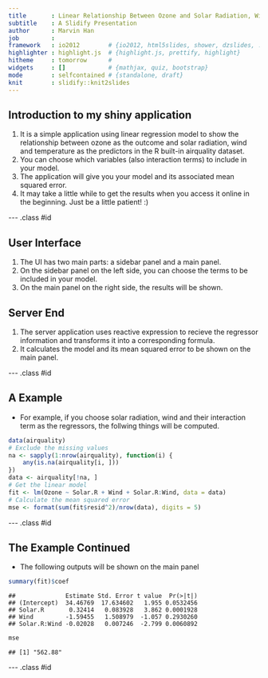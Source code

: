 ```yaml
---
title       : Linear Relationship Between Ozone and Solar Radiation, Wind and Temperature
subtitle    : A Slidify Presentation
author      : Marvin Han
job         : 
framework   : io2012        # {io2012, html5slides, shower, dzslides, ...}
highlighter : highlight.js  # {highlight.js, prettify, highlight}
hitheme     : tomorrow      # 
widgets     : []            # {mathjax, quiz, bootstrap}
mode        : selfcontained # {standalone, draft}
knit        : slidify::knit2slides
---
```


## Introduction to my shiny application

1. It is a simple application using linear regression model to show the relationship between ozone as the outcome and solar radiation, wind and temperature as the predictors in the R built-in airquality dataset. 
2. You can choose which variables (also interaction terms) to include in your model. 
3. The application will give you your model and its associated mean squared error.
4. It may take a little while to get the results when you access it online in the beginning. Just be a little patient! :)

--- .class #id 

## User Interface

1. The UI has two main parts: a sidebar panel and a main panel. 
2. On the sidebar panel on the left side, you can choose the terms to be included in your model. 
3. On the main panel on the right side, the results will be shown. 

## Server End

1. The server application uses reactive expression to recieve the regressor information and transforms it into a corresponding formula. 
2. It calculates the model and its mean squared error to be shown on the main panel.

--- .class #id

## A Example
- For example, if you choose solar radiation, wind and their interaction term as the regressors, the follwing things will be computed. 


```r
data(airquality)
# Exclude the missing values
na <- sapply(1:nrow(airquality), function(i) {
    any(is.na(airquality[i, ]))
})
data <- airquality[!na, ]
# Get the linear model
fit <- lm(Ozone ~ Solar.R + Wind + Solar.R:Wind, data = data)
# Calculate the mean squared error
mse <- format(sum(fit$resid^2)/nrow(data), digits = 5)
```


--- .class #id

## The Example Continued

- The following outputs will be shown on the main panel


```r
summary(fit)$coef
```

```
##              Estimate Std. Error t value  Pr(>|t|)
## (Intercept)  34.46769  17.634602   1.955 0.0532456
## Solar.R       0.32414   0.083928   3.862 0.0001928
## Wind         -1.59455   1.508979  -1.057 0.2930260
## Solar.R:Wind -0.02028   0.007246  -2.799 0.0060892
```

```r
mse
```

```
## [1] "562.88"
```


--- .class #id
